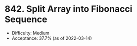 # 842. Split Array into Fibonacci Sequence
- Difficulty: Medium
- Acceptance: 37.7% (as of 2022-03-14)

